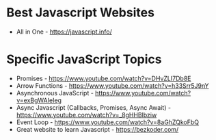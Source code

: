 # Best Javascript Websites

- All in One - https://javascript.info/

# Specific JavaScript Topics

- Promises - https://www.youtube.com/watch?v=DHvZLI7Db8E
- Arrow Functions - https://www.youtube.com/watch?v=h33Srr5J9nY
- Asynchronous JavaScript - https://www.youtube.com/watch?v=exBgWAIeIeg
- Async Javascript (Callbacks, Promises, Async Await) - https://www.youtube.com/watch?v=_8gHHBlbziw
- Event Loop - https://www.youtube.com/watch?v=8aGhZQkoFbQ
- Great website to learn Javascript - https://bezkoder.com/
